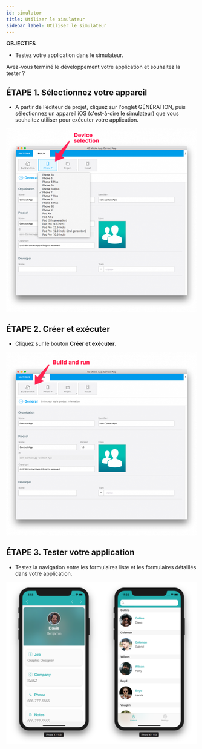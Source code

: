```yaml
---
id: simulator
title: Utiliser le simulateur
sidebar_label: Utiliser le simulateur
---
```

<div class = "objectives"> 

**OBJECTIFS**

* Testez votre application dans le simulateur.</div> 

Avez-vous terminé le développement votre application et souhaitez la tester ?

## ÉTAPE 1. Sélectionnez votre appareil

* A partir de l’éditeur de projet, cliquez sur l'onglet GÉNÉRATION, puis sélectionnez un appareil iOS (c'est-à-dire le simulateur) que vous souhaitez utiliser pour exécuter votre application.

![Device selection](assets/test-build/device-selection-4D-for-ios.png)

## ÉTAPE 2. Créer et exécuter

* Cliquez sur le bouton **Créer et exécuter**.

![Build and Run](assets/test-build/build-and-run-4D-for-iOS.png)

## ÉTAPE 3. Tester votre application

* Testez la navigation entre les formulaires liste et les formulaires détaillés dans votre application.

![Test in Simulator](assets/test-build/simulator-forms-4D-for-iOS.png)